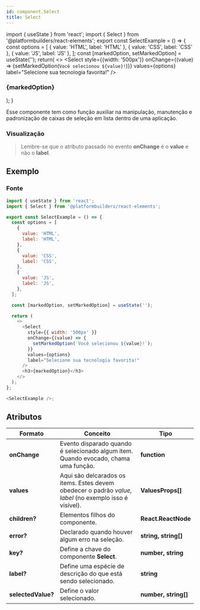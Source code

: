 ```yaml
---
id: component.Select
title: Select
---
```


<!-- Component declaration begin -->

import { useState } from 'react';
import { Select } from '@platformbuilders/react-elements';
export const SelectExample = () => {
const options = [
{
value: 'HTML',
label: 'HTML'
},
{
value: 'CSS',
label: 'CSS'
},
{
value: 'JS',
label: 'JS'
},
];
const [markedOption, setMarkedOption] = useState('');
return(
<>
<Select
style={{width: '500px'}}
onChange={(value) => {setMarkedOption(`Você selecionou ${value}!`)}}
values={options}
label="Selecione sua tecnologia favorita!"
/>
<h3>{markedOption}</h3>
</>
);
}

<!-- Component declaration end -->

<!-- Documentation begin -->

Esse componente tem como função auxiliar na manipulação, manutenção e padronização de caixas de seleção em lista dentro de uma aplicação.

### Visualização

> Lembre-se que o atributo passado no evento **onChange** é o **value** e não o **label**.

<SelectExample/>

## Exemplo

### Fonte

```javascript
import { useState } from 'react';
import { Select } from '@platformbuilders/react-elements';

export const SelectExample = () => {
  const options = [
    {
      value: 'HTML',
      label: 'HTML',
    },
    {
      value: 'CSS',
      label: 'CSS',
    },
    {
      value: 'JS',
      label: 'JS',
    },
  ];

  const [markedOption, setMarkedOption] = useState('');

  return (
    <>
      <Select
        style={{ width: '500px' }}
        onChange={(value) => {
          setMarkedOption(`Você selecionou ${value}!`);
        }}
        values={options}
        label="Selecione sua tecnologia favorita!"
      />
      <h3>{markedOption}</h3>
    </>
  );
};

<SelectExample />;
```


## Atributos

| Formato            | Conceito                                                                                                | Tipo                 |
| ------------------ | ------------------------------------------------------------------------------------------------------- | -------------------- |
| **onChange**       | Evento disparado quando é selecionado algum item. Quando evocado, chama uma função.                     | **function**         |
| **values**         | Aqui são delcarados os items. Estes devem obedecer o padrão _value, label_ (no exemplo isso é visível). | **ValuesProps[]**    |
| **children?**      | Elementos filhos do componente.                                                                         | **React.ReactNode**  |
| **error?**         | Declarado quando houver algum erro na seleção.                                                          | **string, string[]** |
| **key?**           | Define a chave do componente **Select**.                                                                | **number, string**   |
| **label?**         | Define uma espécie de descrição do que está sendo selecionado.                                          | **string**           |
| **selectedValue?** | Define o valor selecionado.                                                                             | **number, string[]** |

<!-- Documentation end -->
